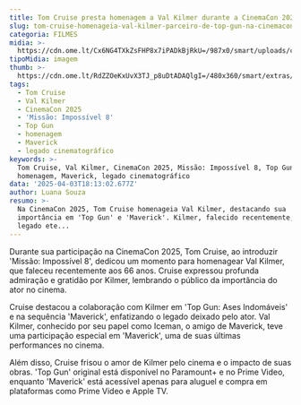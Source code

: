 ```yaml
---
title: Tom Cruise presta homenagem a Val Kilmer durante a CinemaCon 2025
slug: tom-cruise-homenageia-val-kilmer-parceiro-de-top-gun-na-cinemacon
categoria: FILMES
midia: >-
  https://cdn.ome.lt/Cx6NG4TXkZsFHP8x7iPADkBjRkU=/987x0/smart/uploads/conteudo/fotos/kilmer.png
tipoMidia: imagem
thumb: >-
  https://cdn.ome.lt/RdZZOeKxUvX3TJ_p8uDtADAQlgI=/480x360/smart/extras/conteudos/kilmer.png
tags:
  - Tom Cruise
  - Val Kilmer
  - CinemaCon 2025
  - 'Missão: Impossível 8'
  - Top Gun
  - homenagem
  - Maverick
  - legado cinematográfico
keywords: >-
  Tom Cruise, Val Kilmer, CinemaCon 2025, Missão: Impossível 8, Top Gun,
  homenagem, Maverick, legado cinematográfico
data: '2025-04-03T18:13:02.677Z'
author: Luana Souza
resumo: >-
  Na CinemaCon 2025, Tom Cruise homenageia Val Kilmer, destacando sua
  importância em 'Top Gun' e 'Maverick'. Kilmer, falecido recentemente, deixa um
  legado ete...
---
```


Durante sua participação na CinemaCon 2025, Tom Cruise, ao introduzir 'Missão: Impossível 8', dedicou um momento para homenagear Val Kilmer, que faleceu recentemente aos 66 anos. Cruise expressou profunda admiração e gratidão por Kilmer, lembrando o público da importância do ator no cinema. 

Cruise destacou a colaboração com Kilmer em 'Top Gun: Ases Indomáveis' e na sequência 'Maverick', enfatizando o legado deixado pelo ator. Val Kilmer, conhecido por seu papel como Iceman, o amigo de Maverick, teve uma participação especial em 'Maverick', uma de suas últimas performances no cinema. 

Além disso, Cruise frisou o amor de Kilmer pelo cinema e o impacto de suas obras. 'Top Gun' original está disponível no Paramount+ e no Prime Video, enquanto 'Maverick' está acessível apenas para aluguel e compra em plataformas como Prime Video e Apple TV.
